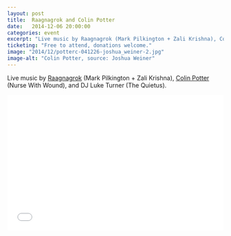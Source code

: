 ```yaml
---
layout: post
title:  Raagnagrok and Colin Potter
date:   2014-12-06 20:00:00
categories: event
excerpt: "Live music by Raagnagrok (Mark Pilkington + Zali Krishna), Colin Potter (Nurse With Wound), and DJ Luke Turner (The Quietus)."
ticketing: "Free to attend, donations welcome."
image: "2014/12/potterc-041226-joshua_weiner-2.jpg"
image-alt: "Colin Potter, source: Joshua Weiner"
---
```

Live music by [Raagnagrok](http://www.raagnagrok.co.uk/) (Mark Pilkington + Zali Krishna), [Colin Potter](http://www.icrdistribution.com/colinpotter.html) (Nurse With Wound), and DJ Luke Turner (The Quietus).

<iframe width="100%" height="315" src="//www.youtube.com/embed/7SARMnLQpws?rel=0&amp;showinfo=0" frameborder="0" allowfullscreen></iframe>
